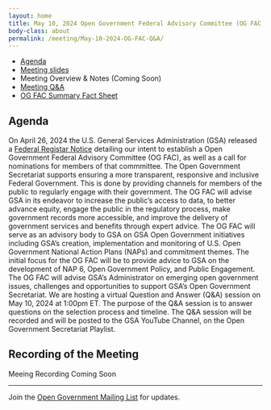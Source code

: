 ```yaml
---
layout: home
title: May 10, 2024 Open Government Federal Advisory Committee (OG FAC) Public Q&A
body-class: about
permalink: /meeting/May-10-2024-OG-FAC-Q&A/
---
```


* [Agenda](/assets/files/5.10.2024-FAC-Application-Q&A-Agenda.pdf) 
* [Meeting slides](/assets/files/05102024-OGFAC-Q&A-Session-Presentation.pdf)
* Meeting Overview & Notes (Coming Soon)
* [Meeting Q&A](/assets/files/20240510-Q&A-Report.pdf)
* [OG FAC Summary Fact Sheet](/assets/files/05102024-OG-FAC-Summary-Fact-Sheet.pdf)

## Agenda
On April 26, 2024 the U.S. General Services Administration (GSA) released a [Federal Registar Notice](https://www.federalregister.gov/documents/2024/04/26/2024-08970/notice-of-intent-to-establish-a-federal-advisory-committee-and-call-for-nominations) detailing our intent to establish a Open Government Federal Advisory Committee (OG FAC), as well as a call for nominations for members of that commmittee. The Open Government Secretariat supports ensuring a more transparent, responsive and inclusive Federal Government. This is done by providing channels for members of the public to regularly engage with their government. The OG FAC will advise GSA in its endeavor to increase the public’s access to data, to better advance equity, engage the public in the regulatory process, make government records more accessible, and improve the delivery of government services and benefits through expert advice. The OG FAC will serve as an advisory body to GSA on GSA Open Government initiatives including GSA’s creation, implementation and monitoring of U.S. Open Government National Action Plans (NAPs) and commitment themes. The initial focus for the OG FAC will be to provide advice to GSA on the development of NAP 6, Open Government Policy, and Public Engagement. The OG FAC will advise GSA’s Administrator on emerging open government issues, challenges and opportunities to support GSA’s Open Government Secretariat. We are hosting a virtual Question and Answer (Q&A) session on May 10, 2024 at 1:00pm ET. The purpose of the Q&A session is to answer questions on the selection process and timeline. The Q&A session will be recorded and will be posted to the GSA YouTube Channel, on the Open Government Secretariat Playlist.

## Recording of the Meeting
Meeing Recording Coming Soon


---

Join the [Open Government Mailing List](https://open.usa.gov/mailing-list/) for updates.
